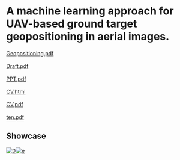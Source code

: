 # A machine learning approach for UAV-based ground target geopositioning in aerial images.
[Geopositioning.pdf](https://anuragpaul0.github.io/Geopositioning/CV/pdfs/Anurag%20Paul%2020EC01045.pdf)<br><br>
[Draft.pdf](https://anuragpaul0.github.io/Geopositioning/CV/pdfs/Draft.pdf)<br><br>
[PPT.pdf](https://anuragpaul0.github.io/Geopositioning/CV/pdfs/PPT.pdf)<br><br>
[CV.html](https://anuragpaul0.github.io/Geopositioning/CV/CV.html)<br><br>
[CV.pdf](https://anuragpaul0.github.io/Geopositioning/CV/pdfs/CV.pdf)<br><br>
[ten.pdf](https://anuragpaul0.github.io/Geopositioning/CV/pdfs/ten.pdf)

## Showcase

[![0](https://github.com/AnuragPaul0/Geopositioning/assets/88148165/20ed10c2-c9e8-43cb-b6e6-a60de9aca149)](https://www.youtube.com/watch?v=cNeTebvjNzo "AirSim Neighbourhood environment")[![e](https://github.com/AnuragPaul0/Geopositioning/assets/88148165/320a9186-9b93-4c2b-abc1-ea56b8300586)](https://www.youtube.com/watch?v=pbN-APBX7oI "AirSim Inspection")
